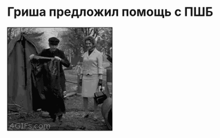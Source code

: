 # Гриша предложил помощь с ПШБ

![Гриша предложил помощь с ПШБ](../images/6090b86d-14b5-4a28-916c-935c2dacca77.gif)